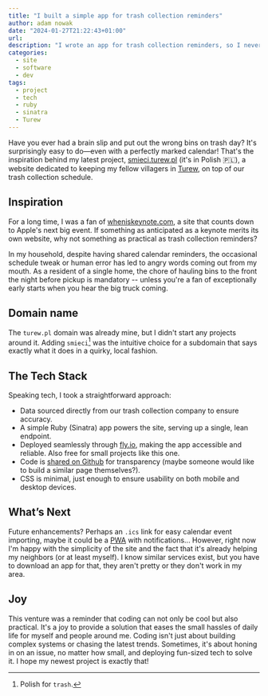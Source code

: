 ```yaml
---
title: "I built a simple app for trash collection reminders"
author: adam nowak
date: "2024-01-27T21:22:43+01:00"
url:
description: "I wrote an app for trash collection reminders, so I never miss a pickup again."
categories:
  - site
  - software
  - dev
tags:
  - project
  - tech
  - ruby
  - sinatra
  - Turew
---
```


Have you ever had a brain slip and put out the wrong bins on trash day? It's surprisingly easy to do—even with a perfectly marked calendar! That's the inspiration behind my latest project, [smieci.turew.pl][1] (it's in Polish 🇵🇱), a website dedicated to keeping my fellow villagers in [Turew][2], on top of our trash collection schedule.

## Inspiration

For a long time, I was a fan of [wheniskeynote.com][3], a site that counts down to Apple's next big event. If something as anticipated as a keynote merits its own website, why not something as practical as trash collection reminders?

In my household, despite having shared calendar reminders, the occasional schedule tweak or human error has led to angry words coming out from my mouth. As a resident of a single home, the chore of hauling bins to the front the night before pickup is mandatory -- unless you're a fan of exceptionally early starts when you hear the big truck coming.

## Domain name

The `turew.pl` domain was already mine, but I didn't start any projects around it. Adding `smieci`[^1] was the intuitive choice for a subdomain that says exactly what it does in a quirky, local fashion.

## The Tech Stack

Speaking tech, I took a straightforward approach:

* Data sourced directly from our trash collection company to ensure accuracy.
* A simple Ruby (Sinatra) app powers the site, serving up a single, lean endpoint.
* Deployed seamlessly through [fly.io][4], making the app accessible and reliable. Also free for small projects like this one.
* Code is [shared on Github][5] for transparency (maybe someone would like to build a similar page themselves?).
* CSS is minimal, just enough to ensure usability on both mobile and desktop devices.

## What’s Next

Future enhancements? Perhaps an `.ics` link for easy calendar event importing, maybe it could be a [PWA](https://en.wikipedia.org/wiki/Progressive_web_app) with notifications... However, right now I'm happy with the simplicity of the site and the fact that it's already helping my neighbors (or at least myself). I know similar services exist, but you have to download an app for that, they aren't pretty or they don't work in my area.

## Joy

This venture was a reminder that coding can not only be cool but also  practical. It's a joy to provide a solution that eases the small hassles of daily life for myself and people around me. Coding isn't just about building complex systems or chasing the latest trends. Sometimes, it's about honing in on an issue, no matter how small, and deploying fun-sized tech to solve it. I hope my newest project is exactly that!

[1]: https://smieci.turew.pl
[2]: https://en.wikipedia.org/wiki/Turew
[3]: https://wheniskeynote.com
[4]: https://fly.io
[5]: https://github.com/lubieniebieski/kiedysmieci

[^1]: Polish for `trash`.
